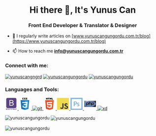 <h1 align="center">Hi there 👋, It's Yunus Can</h1>
<h3 align="center">Front End Developer & Translator & Designer</h3>

- 📝 I regularly write articles on [www.yunuscangungordu.com.tr/blog](https://www.yunuscangungordu.com.tr/blog)

- 📫 How to reach me **info@yunuscangungordu.com.tr**

<h3 align="left">Connect with me:</h3>
<p align="left">
<a href="https://twitter.com/yunuscangngrd" target="blank"><img align="center" src="https://raw.githubusercontent.com/rahuldkjain/github-profile-readme-generator/master/src/images/icons/Social/twitter.svg" alt="yunuscangngrd" height="30" width="40" /></a>
<a href="https://instagram.com/yunuscangungordu" target="blank"><img align="center" src="https://raw.githubusercontent.com/rahuldkjain/github-profile-readme-generator/master/src/images/icons/Social/instagram.svg" alt="yunuscangungordu" height="30" width="40" /></a>
<a href="https://www.behance.net/yunuscangungordu" target="blank"><img align="center" src="https://raw.githubusercontent.com/rahuldkjain/github-profile-readme-generator/master/src/images/icons/Social/behance.svg" alt="yunuscangungordu" height="30" width="40" /></a>
</p>

<h3 align="left">Languages and Tools:</h3>
<p align="left"> <a href="https://getbootstrap.com" target="_blank" rel="noreferrer"> <img src="https://raw.githubusercontent.com/devicons/devicon/master/icons/bootstrap/bootstrap-plain-wordmark.svg" alt="bootstrap" width="40" height="40"/> </a> <a href="https://www.w3schools.com/css/" target="_blank" rel="noreferrer"> <img src="https://raw.githubusercontent.com/devicons/devicon/master/icons/css3/css3-original-wordmark.svg" alt="css3" width="40" height="40"/> </a> <a href="https://git-scm.com/" target="_blank" rel="noreferrer"> <img src="https://www.vectorlogo.zone/logos/git-scm/git-scm-icon.svg" alt="git" width="40" height="40"/> </a> <a href="https://www.w3.org/html/" target="_blank" rel="noreferrer"> <img src="https://raw.githubusercontent.com/devicons/devicon/master/icons/html5/html5-original-wordmark.svg" alt="html5" width="40" height="40"/> </a> <a href="https://developer.mozilla.org/en-US/docs/Web/JavaScript" target="_blank" rel="noreferrer"> <img src="https://raw.githubusercontent.com/devicons/devicon/master/icons/javascript/javascript-original.svg" alt="javascript" width="40" height="40"/> </a> <a href="https://www.photoshop.com/en" target="_blank" rel="noreferrer"> <img src="https://raw.githubusercontent.com/devicons/devicon/master/icons/photoshop/photoshop-line.svg" alt="photoshop" width="40" height="40"/> </a> <a href="https://www.php.net" target="_blank" rel="noreferrer"> <img src="https://raw.githubusercontent.com/devicons/devicon/master/icons/php/php-original.svg" alt="php" width="40" height="40"/> </a> <a href="https://www.adobe.com/products/xd.html" target="_blank" rel="noreferrer"> <img src="https://cdn.worldvectorlogo.com/logos/adobe-xd.svg" alt="xd" width="40" height="40"/> </a> </p>

<p><img align="left" src="https://github-readme-stats.vercel.app/api/top-langs?username=yunuscangungordu&show_icons=true&locale=en&layout=compact" alt="yunuscangungordu" /></p>

<p>&nbsp;<img align="center" src="https://github-readme-stats.vercel.app/api?username=yunuscangungordu&show_icons=true&locale=en" alt="yunuscangungordu" /></p>

<p><img align="center" src="https://github-readme-streak-stats.herokuapp.com/?user=yunuscangungordu&" alt="yunuscangungordu" /></p>

